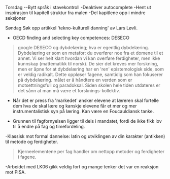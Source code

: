 
Torsdag
--Bytt språk i stavekontroll
-Deaktiver autocomplete
-Hent ut inspirasjon til kapitell struktur fra malen
-Del kapitlene opp i mindre seksjoner


Søndag
Søk opp artikkel 'tekno-kulturell danning' av Lars Løvli.

- OECD finding and selecting key competences: DESECO
> google DESECO og dybdelæring; hva er egentlig dybdelæring.
Dybdelæring er som en metafor: du overfører noe fra et domene til et annet. Vi ser helt klart hvordan vi kan overføre ferdigheter, men ikke kunnskap (mattematikk til norsk). De sier det kreves mer forskning, men er åpne for at dybdelæring har en 'ren' epistemologisk side, som er veldig radikalt. Dette oppløser fagene, samtidig som han fokuserer på dybdelæring.
> målet er å håndtere en verden som er motsettningsfull og paradoksal. Siden skolen hele tiden utdateres er det sånn at man må være et forsknings-kollektiv.

- Når det er press fra 'markedet' ønsker elevene at læreren skal fortelle dem hva de skal lære og kanskje elevene får et mer og mer instrumentalistisk syn på læring. Kan være en Foucauldiansk tanke.

- Grunnen til fagfornyelsen ligger til dels i mandatet,  fordi de ikke fikk lov til å endre på fag og timefordeling.

-Klassisk mot formal dannelse: latin og utviklingen av din karakter (antikken) til metode og ferdigheter.
> Kjerneelementene per fag handler om nettopp metoder og ferdigheter i fagene.

-Arbeidet med LK06 gikk veldig fort og mange tenker det var en reaksjon mot PISA.
